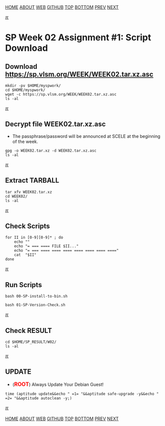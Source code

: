 ---
---
[HOME](index.md)
[ABOUT](README.md)
[WEB](https://osp4diss.vlsm.org/)
[GITHUB](https://github.com/os2xx/osp4diss/)
[TOP](#)
[BOTTOM](#endofpage)
[PREV](ASP.md#idx02)
[NEXT](S02-02.md)

[&#x213C;](#endofpage)<br id="idx00">
# SP Week 02 Assignment #1: Script Download

## Download <https://sp.vlsm.org/WEEK/WEEK02.tar.xz.asc>
```
mkdir -pv $HOME/myspwork/
cd $HOME/myspwork/
wget -c https://sp.vlsm.org/WEEK/WEEK02.tar.xz.asc
ls -al

```

[&#x213C;](#)<br id="idx01">
## Decrypt file WEEK02.tar.xz.asc

* The passphrase/password will be announced at SCELE at the beginning of the week.

```
gpg -o WEEK02.tar.xz -d WEEK02.tar.xz.asc
ls -al

```

[&#x213C;](#)<br id="idx02">
## Extract TARBALL
```
tar xfv WEEK02.tar.xz
cd WEEK02/
ls -al

```

[&#x213C;](#)<br id="idx03">
## Check Scripts
```
for II in [0-9][0-9]* ; do
    echo ""
    echo "= === ==== FILE $II..."
    echo "= === ==== ==== ==== ==== ==== ==== ===="
    cat  "$II"
done

```

[&#x213C;](#)<br id="idx04">
## Run Scripts
```
bash 00-SP-install-to-bin.sh

bash 01-SP-Version-Check.sh

```

[&#x213C;](#)<br id="idx05">
## Check RESULT
```
cd $HOME/SP_RESULT/W02/
ls -al

```

[&#x213C;](#)<br id="idx06">
## UPDATE
* (<span style="color:red; font-weight:bold; font-size:larger;">ROOT</span>)
  Always Update Your Debian Guest! 

```
time (aptitude update&&echo " =1= "&&aptitude safe-upgrade -y&&echo " =2= "&&aptitude autoclean -y;)

```

[&#x213C;](#)<br id="endofpage"><br>
[HOME](index.md)
[ABOUT](README.md)
[WEB](https://osp4diss.vlsm.org/)
[GITHUB](https://github.com/os2xx/osp4diss)
[TOP](#)
[BOTTOM](#endofpage)
[PREV](ASP.md#idx02)
[NEXT](S02-02.md)
<br>

